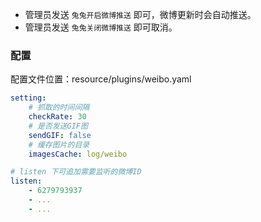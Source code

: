 - 管理员发送 `兔兔开启微博推送` 即可，微博更新时会自动推送。
- 管理员发送 `兔兔关闭微博推送` 即可取消。

### 配置

配置文件位置：resource/plugins/weibo.yaml

```yaml
setting:
    # 抓取的时间间隔
    checkRate: 30
    # 是否发送GIF图
    sendGIF: false
    # 缓存图片的目录
    imagesCache: log/weibo

# listen 下可追加需要监听的微博ID
listen:
    - 6279793937
    - ...
    - ...
```
